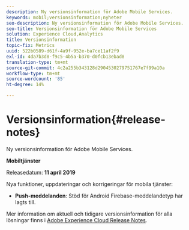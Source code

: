 ```yaml
---
description: Ny versionsinformation för Adobe Mobile Services.
keywords: mobil;versionsinformation;nyheter
seo-description: Ny versionsinformation för Adobe Mobile Services.
seo-title: Versionsinformation för Adobe Mobile Services
solution: Experience Cloud,Analytics
title: Versionsinformation
topic-fix: Metrics
uuid: 522b0589-d61f-4a9f-952e-ba7ce11af2f9
exl-id: 4da7b3d8-f9c5-4b5a-b370-d0fcb13ebad8
translation-type: tm+mt
source-git-commit: 4c2a255b343128d2904530279751767e7f99a10a
workflow-type: tm+mt
source-wordcount: '85'
ht-degree: 14%

---
```


# Versionsinformation{#release-notes}

Ny versionsinformation för Adobe Mobile Services.

**Mobiltjänster**

Releasedatum: **11 april 2019**

Nya funktioner, uppdateringar och korrigeringar för mobila tjänster:

* **Push-meddelanden**: Stöd för Android Firebase-meddelandetyp har lagts till.

Mer information om aktuell och tidigare versionsinformation för alla lösningar finns i [Adobe Experience Cloud Release Notes](https://docs.adobe.com/content/help/sv-SE/release-notes/experience-cloud/current.html).
